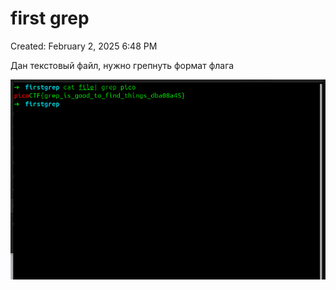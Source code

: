 # first grep

Created: February 2, 2025 6:48 PM

Дан текстовый файл, нужно грепнуть формат флага

![image.png](first%20grep%2018e021737a8980438d9bc949fbec9915/image.png)